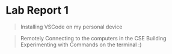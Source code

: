 # Lab Report 1

> Installing VSCode on my personal device

> Remotely Connecting to the computers in the CSE Building
> Experimenting with Commands on the terminal :)




